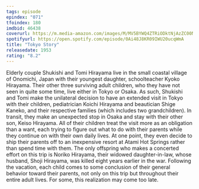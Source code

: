 ```yaml
---
tags: episode
epindex: "071"
tfoindex: 180
imdbid: 46438
coverurl: https://m.media-amazon.com/images/M/MV5BYWQ4ZTRiODktNjAzZC00Nzg1LTk1YWQtNDFmNDI0NmZiNGIwXkEyXkFqcGdeQXVyNzkwMjQ5NzM@._V1_SY300_CR1,0,202,300_.jpg
spotifyurl: https://open.spotify.com/episode/0Ai48J8KR09IWU20ucqWmA
title: "Tokyo Story"
releasedate: 1953
rating: "8.2"
---
```


Elderly couple Shukishi and Tomi Hirayama live in the small coastal village of Onomichi, Japan with their youngest daughter, schoolteacher Kyoko Hirayama. Their other three surviving adult children, who they have not seen in quite some time, live either in Tokyo or Osaka. As such, Shukishi and Tomi make the unilateral decision to have an extended visit in Tokyo with their children, pediatrician Koichi Hirayama and beautician Shige Kaneko, and their respective families (which includes two grandchildren). In transit, they make an unexpected stop in Osaka and stay with their other son, Keiso Hirayama. All of their children treat the visit more as an obligation than a want, each trying to figure out what to do with their parents while they continue on with their own daily lives. At one point, they even decide to ship their parents off to an inexpensive resort at Atami Hot Springs rather than spend time with them. The only offspring who makes a concerted effort on this trip is Noriko Hirayama, their widowed daughter-in-law, whose husband, Shoji Hirayama, was killed eight years earlier in the war. Following the vacation, each child comes to some conclusion of their general behavior toward their parents, not only on this trip but throughout their entire adult lives. For some, this realization may come too late.